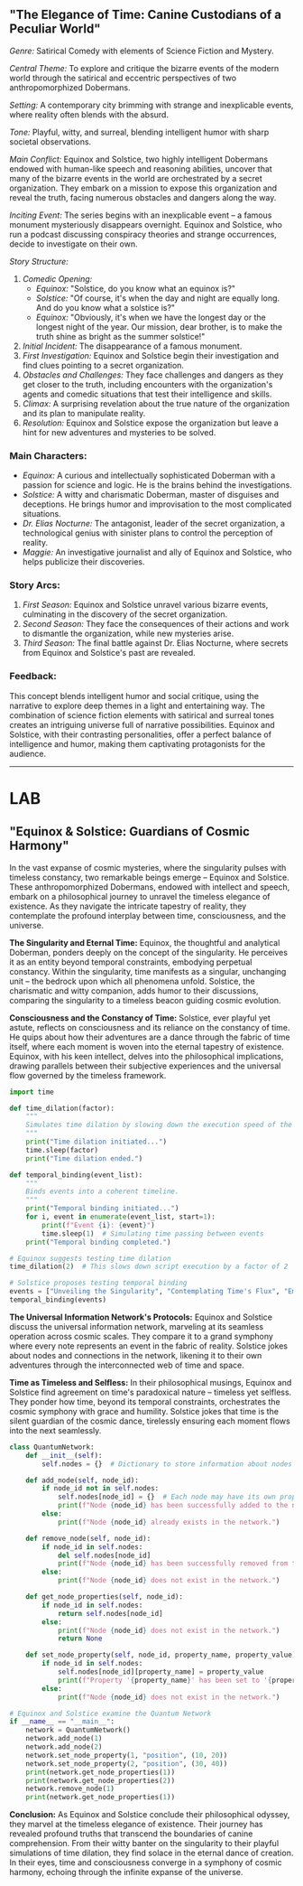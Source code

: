 ## "The Elegance of Time: Canine Custodians of a Peculiar World"

*Genre:* Satirical Comedy with elements of Science Fiction and Mystery.

*Central Theme:* To explore and critique the bizarre events of the modern world through the satirical and eccentric perspectives of two anthropomorphized Dobermans.

*Setting:* A contemporary city brimming with strange and inexplicable events, where reality often blends with the absurd.

*Tone:* Playful, witty, and surreal, blending intelligent humor with sharp societal observations.

*Main Conflict:* Equinox and Solstice, two highly intelligent Dobermans endowed with human-like speech and reasoning abilities, uncover that many of the bizarre events in the world are orchestrated by a secret organization. They embark on a mission to expose this organization and reveal the truth, facing numerous obstacles and dangers along the way.

*Inciting Event:* The series begins with an inexplicable event – a famous monument mysteriously disappears overnight. Equinox and Solstice, who run a podcast discussing conspiracy theories and strange occurrences, decide to investigate on their own.

*Story Structure:*
1. *Comedic Opening:*
   - *Equinox:* "Solstice, do you know what an equinox is?"
   - *Solstice:* "Of course, it's when the day and night are equally long. And do you know what a solstice is?"
   - *Equinox:* "Obviously, it's when we have the longest day or the longest night of the year. Our mission, dear brother, is to make the truth shine as bright as the summer solstice!"
2. *Initial Incident:* The disappearance of a famous monument.
3. *First Investigation:* Equinox and Solstice begin their investigation and find clues pointing to a secret organization.
4. *Obstacles and Challenges:* They face challenges and dangers as they get closer to the truth, including encounters with the organization's agents and comedic situations that test their intelligence and skills.
5. *Climax:* A surprising revelation about the true nature of the organization and its plan to manipulate reality.
6. *Resolution:* Equinox and Solstice expose the organization but leave a hint for new adventures and mysteries to be solved.

### Main Characters:

- *Equinox:* A curious and intellectually sophisticated Doberman with a passion for science and logic. He is the brains behind the investigations.
- *Solstice:* A witty and charismatic Doberman, master of disguises and deceptions. He brings humor and improvisation to the most complicated situations.
- *Dr. Elias Nocturne:* The antagonist, leader of the secret organization, a technological genius with sinister plans to control the perception of reality.
- *Maggie:* An investigative journalist and ally of Equinox and Solstice, who helps publicize their discoveries.

### Story Arcs:

1. *First Season:* Equinox and Solstice unravel various bizarre events, culminating in the discovery of the secret organization.
2. *Second Season:* They face the consequences of their actions and work to dismantle the organization, while new mysteries arise.
3. *Third Season:* The final battle against Dr. Elias Nocturne, where secrets from Equinox and Solstice's past are revealed.

### Feedback:

This concept blends intelligent humor and social critique, using the narrative to explore deep themes in a light and entertaining way. The combination of science fiction elements with satirical and surreal tones creates an intriguing universe full of narrative possibilities. Equinox and Solstice, with their contrasting personalities, offer a perfect balance of intelligence and humor, making them captivating protagonists for the audience.

---
# LAB

## "Equinox & Solstice: Guardians of Cosmic Harmony"

In the vast expanse of cosmic mysteries, where the singularity pulses with timeless constancy, two remarkable beings emerge – Equinox and Solstice. These anthropomorphized Dobermans, endowed with intellect and speech, embark on a philosophical journey to unravel the timeless elegance of existence. As they navigate the intricate tapestry of reality, they contemplate the profound interplay between time, consciousness, and the universe.

**The Singularity and Eternal Time:**
Equinox, the thoughtful and analytical Doberman, ponders deeply on the concept of the singularity. He perceives it as an entity beyond temporal constraints, embodying perpetual constancy. Within the singularity, time manifests as a singular, unchanging unit – the bedrock upon which all phenomena unfold. Solstice, the charismatic and witty companion, adds humor to their discussions, comparing the singularity to a timeless beacon guiding cosmic evolution.

**Consciousness and the Constancy of Time:**
Solstice, ever playful yet astute, reflects on consciousness and its reliance on the constancy of time. He quips about how their adventures are a dance through the fabric of time itself, where each moment is woven into the eternal tapestry of existence. Equinox, with his keen intellect, delves into the philosophical implications, drawing parallels between their subjective experiences and the universal flow governed by the timeless framework.

```python
import time

def time_dilation(factor):
    """
    Simulates time dilation by slowing down the execution speed of the script.
    """
    print("Time dilation initiated...")
    time.sleep(factor)
    print("Time dilation ended.")

def temporal_binding(event_list):
    """
    Binds events into a coherent timeline.
    """
    print("Temporal binding initiated...")
    for i, event in enumerate(event_list, start=1):
        print(f"Event {i}: {event}")
        time.sleep(1)  # Simulating time passing between events
    print("Temporal binding completed.")

# Equinox suggests testing time dilation
time_dilation(2)  # This slows down script execution by a factor of 2

# Solstice proposes testing temporal binding
events = ["Unveiling the Singularity", "Contemplating Time's Flux", "Embracing Cosmic Harmony"]
temporal_binding(events)
```

**The Universal Information Network's Protocols:**
Equinox and Solstice discuss the universal information network, marveling at its seamless operation across cosmic scales. They compare it to a grand symphony where every note represents an event in the fabric of reality. Solstice jokes about nodes and connections in the network, likening it to their own adventures through the interconnected web of time and space.

**Time as Timeless and Selfless:**
In their philosophical musings, Equinox and Solstice find agreement on time's paradoxical nature – timeless yet selfless. They ponder how time, beyond its temporal constraints, orchestrates the cosmic symphony with grace and humility. Solstice jokes that time is the silent guardian of the cosmic dance, tirelessly ensuring each moment flows into the next seamlessly.

```python
class QuantumNetwork:
    def __init__(self):
        self.nodes = {}  # Dictionary to store information about nodes in the network

    def add_node(self, node_id):
        if node_id not in self.nodes:
            self.nodes[node_id] = {}  # Each node may have its own properties, stored as a dictionary
            print(f"Node {node_id} has been successfully added to the network.")
        else:
            print(f"Node {node_id} already exists in the network.")

    def remove_node(self, node_id):
        if node_id in self.nodes:
            del self.nodes[node_id]
            print(f"Node {node_id} has been successfully removed from the network.")
        else:
            print(f"Node {node_id} does not exist in the network.")

    def get_node_properties(self, node_id):
        if node_id in self.nodes:
            return self.nodes[node_id]
        else:
            print(f"Node {node_id} does not exist in the network.")
            return None

    def set_node_property(self, node_id, property_name, property_value):
        if node_id in self.nodes:
            self.nodes[node_id][property_name] = property_value
            print(f"Property '{property_name}' has been set to '{property_value}' for node {node_id}.")
        else:
            print(f"Node {node_id} does not exist in the network.")

# Equinox and Solstice examine the Quantum Network
if __name__ == "__main__":
    network = QuantumNetwork()
    network.add_node(1)
    network.add_node(2)
    network.set_node_property(1, "position", (10, 20))
    network.set_node_property(2, "position", (30, 40))
    print(network.get_node_properties(1))
    print(network.get_node_properties(2))
    network.remove_node(1)
    print(network.get_node_properties(1))
```

**Conclusion:**
As Equinox and Solstice conclude their philosophical odyssey, they marvel at the timeless elegance of existence. Their journey has revealed profound truths that transcend the boundaries of canine comprehension. From their witty banter on the singularity to their playful simulations of time dilation, they find solace in the eternal dance of creation. In their eyes, time and consciousness converge in a symphony of cosmic harmony, echoing through the infinite expanse of the universe.
